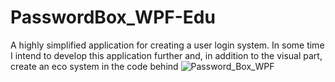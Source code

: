 # PasswordBox_WPF-Edu

A highly simplified application for creating a user login system.
In some time I intend to develop this application further and, in addition to the visual part, create an eco system in the code behind
![Password_Box_WPF](https://user-images.githubusercontent.com/74528115/210249756-7c998046-f5f8-481a-ba9c-d6b1eb74ac33.png)
